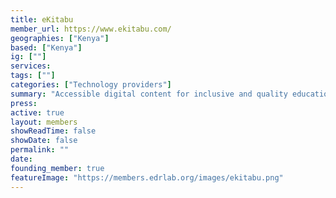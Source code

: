 ```yaml
---
title: eKitabu
member_url: https://www.ekitabu.com/
geographies: ["Kenya"]
based: ["Kenya"]
ig: [""] 
services: 
tags: [""]
categories: ["Technology providers"]
summary: "Accessible digital content for inclusive and quality education"
press:
active: true
layout: members
showReadTime: false
showDate: false
permalink: ""
date: 
founding_member: true
featureImage: "https://members.edrlab.org/images/ekitabu.png"
---
```

